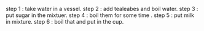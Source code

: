 step 1 : take water in a vessel.
step 2 : add tealeabes and boil water.
step 3 : put sugar in the mixtuer.
step 4 : boil them for some time .
step 5 : put milk in mixture.
step 6 : boil that and put in the cup.